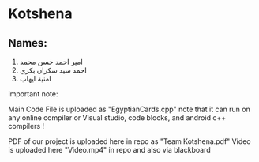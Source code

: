 # Kotshena
## Names:
1. امير احمد حسن محمد
2. احمد سيد سكران بكري
3. امنية ايهاب


important note:

Main Code File is uploaded as "EgyptianCards.cpp" note that it can run on any online compiler or Visual studio, code blocks, and android c++ compilers !

PDF of our project is uploaded here in repo as "Team Kotshena.pdf"
Video is uploaded here "Video.mp4" in repo and also via blackboard
